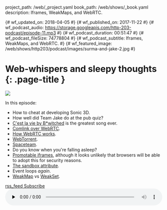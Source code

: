 project_path: /web/_project.yaml
book_path: /web/shows/_book.yaml
description: Iframes, WeakMaps, and WebRTC.

{# wf_updated_on: 2018-04-05 #}
{# wf_published_on: 2017-11-22 #}
{# wf_podcast_audio: https://storage.googleapis.com/http-203-podcast/episode-11.mp3 #}
{# wf_podcast_duration: 00:51:47 #}
{# wf_podcast_fileSize: 74778804 #}
{# wf_podcast_subtitle: Iframes, WeakMaps, and WebRTC. #}
{# wf_featured_image: /web/shows/http203/podcast/images/surma-and-jake-2.jpg #}

# Web-whispers and sleepy thoughts {: .page-title }

<img src="/web/shows/http203/podcast/images/surma-and-jake-2.jpg" class="attempt-right">

In this episode:

* How to cheat at developing Sonic 3D.
* How well did Team Jake do at the pub quiz?
* [C'est la vie by B*witched](https://www.youtube.com/watch?v=UvjLgjtJKsc) is the greatest song
  ever.
* [Comlink over WebRTC](https://dassur.ma/things/comlink-webrtc/).
* [How WebRTC works](https://developer.mozilla.org/en-US/docs/Web/API/WebRTC_API).
* [WebTorrent](https://webtorrent.io/).
* [Spaceteam](https://play.google.com/store/apps/details?id=com.sleepingbeastgames.spaceteam).
* Do you know when you're falling asleep?
* [Promotable iframes](https://discourse.wicg.io/t/proposal-for-promotable-iframe/2375), although it
  looks unlikely that browsers will be able to adopt this for security reasons.
* [The sandbox
  attribute](https://developer.mozilla.org/en-US/docs/Web/HTML/Element/iframe#attr-sandbox).
* Event loops *again*.
* [WeakMap](https://developer.mozilla.org/en-US/docs/Web/JavaScript/Reference/Global_Objects/WeakMap)
  vs
  [WeakSet](https://developer.mozilla.org/en-US/docs/Web/JavaScript/Reference/Global_Objects/WeakSet).

<a href="http://feeds.feedburner.com/Http203Podcast">
  <span class="material-icons">rss_feed</span>
  Subscribe
</a>

<audio style="width: 100%" src="https://storage.googleapis.com/http-203-podcast/episode-11.mp3" controls preload="none">


